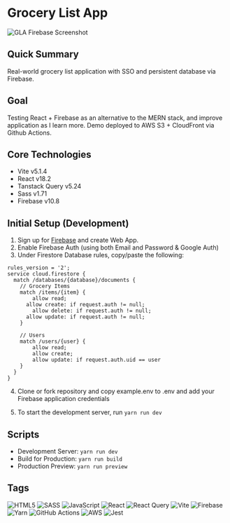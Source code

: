 # Grocery List App

![GLA Firebase Screenshot](https://my-portfolio-screens.s3.ca-central-1.amazonaws.com/gla-firebase/gla-firebase-screen-lg.png)

## Quick Summary

Real-world grocery list application with SSO and persistent database via Firebase.

## Goal

Testing React + Firebase as an alternative to the MERN stack, and improve application as I learn more. Demo deployed to AWS S3 + CloudFront via Github Actions.

## Core Technologies

- Vite v5.1.4
- React v18.2
- Tanstack Query v5.24
- Sass v1.71
- Firebase v10.8

## Initial Setup (Development)

1. Sign up for [Firebase](https://firebase.google.com/) and create Web App.
2. Enable Firebase Auth (using both Email and Password & Google Auth)
3. Under Firestore Database rules, copy/paste the following:

```
rules_version = '2';
service cloud.firestore {
  match /databases/{database}/documents {
    // Grocery Items
    match /items/{item} {
    	allow read;
      allow create: if request.auth != null;
    	allow delete: if request.auth != null;
      allow update: if request.auth != null;
    }

    // Users
    match /users/{user} {
    	allow read;
    	allow create;
    	allow update: if request.auth.uid == user
    }
  }
}

```

4. Clone or fork repository and copy example.env to .env and add your Firebase application credentials

5. To start the development server, run `yarn run dev`

## Scripts

- Development Server: `yarn run dev`
- Build for Production: `yarn run build`
- Production Preview: `yarn run preview`

## Tags

![HTML5](https://img.shields.io/badge/html5-%23E34F26.svg?style=for-the-badge&logo=html5&logoColor=white)
![SASS](https://img.shields.io/badge/SASS-hotpink.svg?style=for-the-badge&logo=SASS&logoColor=white)
![JavaScript](https://img.shields.io/badge/javascript-%23323330.svg?style=for-the-badge&logo=javascript&logoColor=%23F7DF1E)
![React](https://img.shields.io/badge/react-%2320232a.svg?style=for-the-badge&logo=react&logoColor=%2361DAFB)
![React Query](https://img.shields.io/badge/-React%20Query-FF4154?style=for-the-badge&logo=react%20query&logoColor=white)
![Vite](https://img.shields.io/badge/vite-%23646CFF.svg?style=for-the-badge&logo=vite&logoColor=white)
![Firebase](https://img.shields.io/badge/Firebase-039BE5?style=for-the-badge&logo=Firebase&logoColor=white)
![Yarn](https://img.shields.io/badge/yarn-%232C8EBB.svg?style=for-the-badge&logo=yarn&logoColor=white)
![GitHub Actions](https://img.shields.io/badge/github%20actions-%232671E5.svg?style=for-the-badge&logo=githubactions&logoColor=white)
![AWS](https://img.shields.io/badge/AWS-%23FF9900.svg?style=for-the-badge&logo=amazon-aws&logoColor=white)
![Jest](https://img.shields.io/badge/-jest-%23C21325?style=for-the-badge&logo=jest&logoColor=white)
